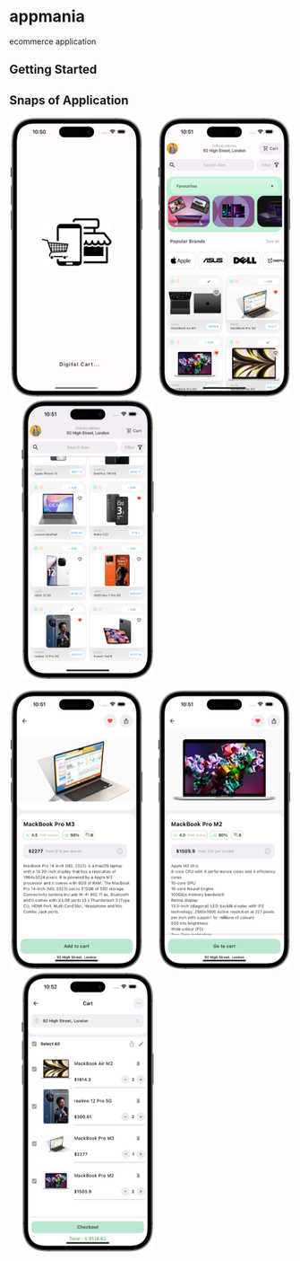 # appmania

ecommerce application

## Getting Started

## Snaps of Application

<img src = "https://github.com/Zimil-Patel/appmania/blob/master/Snaps/snp1.png" width = "240" height = "500"> &nbsp;&nbsp;&nbsp;&nbsp; <img src = "https://github.com/Zimil-Patel/appmania/blob/master/Snaps/snp2.png" width = "240" height = "500"> &nbsp;&nbsp;&nbsp;&nbsp; <img src = "https://github.com/Zimil-Patel/appmania/blob/master/Snaps/snp3.png" width = "240" height = "500">


<img src = "https://github.com/Zimil-Patel/appmania/blob/master/Snaps/snp4.png" width = "240" height = "500"> &nbsp;&nbsp;&nbsp;&nbsp; <img src = "https://github.com/Zimil-Patel/appmania/blob/master/Snaps/snp5.png" width = "240" height = "500"> &nbsp;&nbsp;&nbsp;&nbsp; <img src = "https://github.com/Zimil-Patel/appmania/blob/master/Snaps/snp6.png" width = "240" height = "500"> &nbsp;&nbsp;&nbsp;&nbsp;

